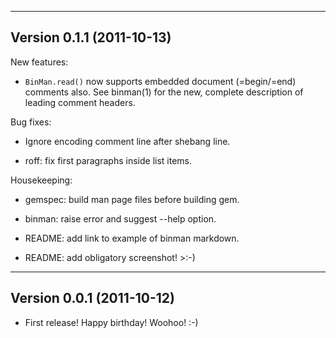 ------------------------------------------------------------------------------
Version 0.1.1 (2011-10-13)
------------------------------------------------------------------------------

New features:

* `BinMan.read()` now supports embedded document (=begin/=end) comments also.
  See binman(1) for the new, complete description of leading comment headers.

Bug fixes:

* Ignore encoding comment line after shebang line.

* roff: fix first paragraphs inside list items.

Housekeeping:

* gemspec: build man page files before building gem.

* binman: raise error and suggest --help option.

* README: add link to example of binman markdown.

* README: add obligatory screenshot! >:-)

------------------------------------------------------------------------------
Version 0.0.1 (2011-10-12)
------------------------------------------------------------------------------

* First release!  Happy birthday!  Woohoo!  :-)
